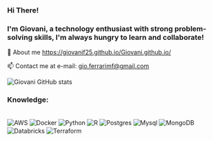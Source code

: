 ### Hi There! 
### I'm Giovani, a technology enthusiast with strong problem-solving skills, I'm always hungry to learn and collaborate! 


📄 About me https://giovanif25.github.io/Giovani.github.io/

📫 Contact me at e-mail: gio.ferrarimf@gmail.com

![Giovani GitHub stats](https://github-readme-stats.vercel.app/api?username=GiovaniF25&show_icons=true&theme=radical)



### Knowledge:

<div style="display: inline_block"><br/>
  <img align="center" alt="AWS"    src="https://img.shields.io/badge/Amazon_AWS-232F3E?style=for-the-badge&logo=amazon-aws&logoColor=white" />
  <img align="center" alt="Docker" src="https://img.shields.io/badge/Docker-2496ED?style=for-the-badge&logo=docker&logoColor=white" /> 
  <img align="center" alt="Python"    src="https://img.shields.io/badge/Python-3776AB?style=for-the-badge&logo=python&logoColor=white" />
  <img align="center" alt="R"    src="https://img.shields.io/badge/R-276DC3?style=for-the-badge&logo=r&logoColor=white" />
  <img align="center" alt="Postgres"    src="https://img.shields.io/badge/PostgreSQL-316192?style=for-the-badge&logo=postgresql&logoColor=white" />
  <img align="center" alt="Mysql"    src="https://img.shields.io/badge/MySQL-00000F?style=for-the-badge&logo=mysql&logoColor=white](https://img.shields.io/badge/Microsoft_SQL_Server-CC2927?style=for-the-badge&logo=microsoft-sql-server&logoColor=white)" />
  <img align="center" alt="MongoDB" src="https://img.shields.io/badge/MongoDB-47A248?style=for-the-badge&logo=mongodb&logoColor=white" />
  <img align="center" alt="Databricks" src="https://img.shields.io/badge/Databricks-EF3B2D?style=for-the-badge&logo=databricks&logoColor=white" />
  <img align="center" alt="Terraform" src="https://img.shields.io/badge/Terraform-7B42BC?style=for-the-badge&logo=terraform&logoColor=white" />



  </div>
